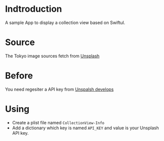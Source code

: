 # Indtroduction

A sample App to display a collection view based on SwiftuI.

# Source

The Tokyo image sources fetch from [Unsplash](https://unsplash.com)

# Before 

You need regesiter a API key from [Unspalsh develops](https://unsplash.com/developers)

# Using

- Create a plist file named `CollectionView-Info`
- Add a dictionary which key is named `API_KEY` and value is your Unsplash API key.
